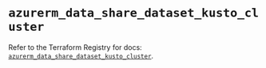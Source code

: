 # `azurerm_data_share_dataset_kusto_cluster`

Refer to the Terraform Registry for docs: [`azurerm_data_share_dataset_kusto_cluster`](https://registry.terraform.io/providers/hashicorp/azurerm/4.45.1/docs/resources/data_share_dataset_kusto_cluster).
